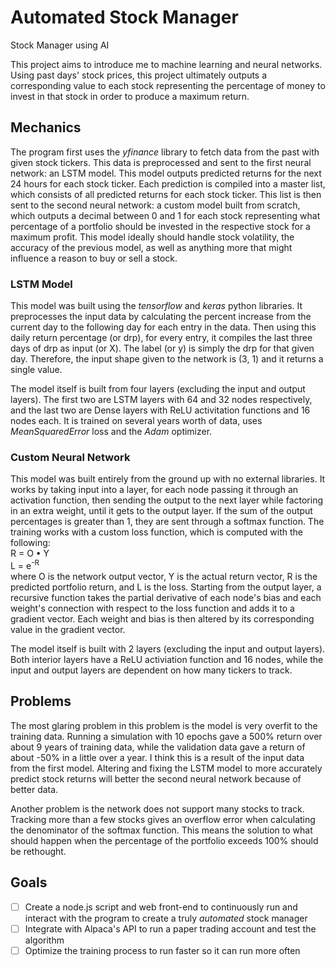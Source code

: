 # Automated Stock Manager
Stock Manager using AI

This project aims to introduce me to machine learning and neural networks. Using past days' stock prices, this project ultimately outputs a corresponding value to each stock representing the percentage of money to invest in that stock in order to produce a maximum return.

## Mechanics
The program first uses the *yfinance* library to fetch data from the past with given stock tickers. This data is preprocessed and sent to the first neural network: an LSTM model. This model outputs predicted returns for the next 24 hours for each stock ticker. Each prediction is compiled into a master list, which consists of all predicted returns for each stock ticker. This list is then sent to the second neural network: a custom model built from scratch, which outputs a decimal between 0 and 1 for each stock representing what percentage of a portfolio should be invested in the respective stock for a maximum profit. This model ideally should handle stock volatility, the accuracy of the previous model, as well as anything more that might influence a reason to buy or sell a stock.

### LSTM Model
This model was built using the *tensorflow* and *keras* python libraries. It preprocesses the input data by calculating the percent increase from the current day to the following day for each entry in the data. Then using this daily return percentage (or drp), for every entry, it compiles the last three days of drp as input (or X). The label (or y) is simply the drp for that given day. Therefore, the input shape given to the network is (3, 1) and it returns a single value.

The model itself is built from four layers (excluding the input and output layers). The first two are LSTM layers with 64 and 32 nodes respectively, and the last two are Dense layers with ReLU activitation functions and 16 nodes each. It is trained on several years worth of data, uses *MeanSquaredError* loss and the *Adam* optimizer. 

### Custom Neural Network
This model was built entirely from the ground up with no external libraries. It works by taking input into a layer, for each node passing it through an activation function, then sending the output to the next layer while factoring in an extra weight, until it gets to the output layer. If the sum of the output percentages is greater than 1, they are sent through a softmax function. The training works with a custom loss function, which is computed with the following: <br />
R = O • Y <br />
L = e<sup>-R </sup> <br />
where O is the network output vector, Y is the actual return vector, R is the predicted portfolio return, and L is the loss. Starting from the output layer, a recursive function takes the partial derivative of each node's bias and each weight's connection with respect to the loss function and adds it to a gradient vector. Each weight and bias is then altered by its corresponding value in the gradient vector.

The model itself is built with 2 layers (excluding the input and output layers). Both interior layers have a ReLU activiation function and 16 nodes, while the input and output layers are dependent on how many tickers to track.

## Problems
The most glaring problem in this problem is the model is very overfit to the training data. Running a simulation with 10 epochs gave a 500% return over about 9 years of training data, while the validation data gave a return of about -50% in a little over a year. I think this is a result of the input data from the first model. Altering and fixing the LSTM model to more accurately predict stock returns will better the second neural network because of better data.

Another problem is the network does not support many stocks to track. Tracking more than a few stocks gives an overflow error when calculating the denominator of the softmax function. This means the solution to what should happen when the percentage of the portfolio exceeds 100% should be rethought. 

## Goals
- [ ] Create a node.js script and web front-end to continuously run and interact with the program to create a truly *automated* stock manager
- [ ] Integrate with Alpaca's API to run a paper trading account and test the algorithm
- [ ] Optimize the training process to run faster so it can run more often
